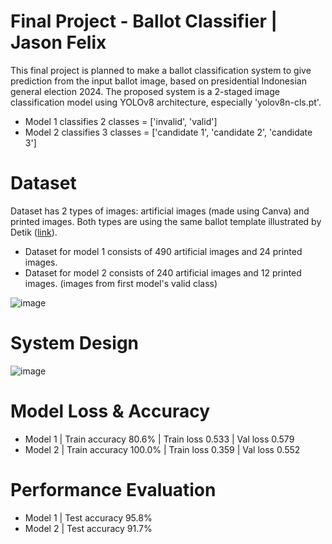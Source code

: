 # Final Project - Ballot Classifier | Jason Felix

This final project is planned to make a ballot classification system to give prediction from the input ballot image, based on presidential Indonesian general election 2024.
The proposed system is a 2-staged image classification model using YOLOv8 architecture, especially 'yolov8n-cls.pt'. <br>
- Model 1 classifies 2 classes = ['invalid', 'valid'] <br>
- Model 2 classifies 3 classes = ['candidate 1', 'candidate 2', 'candidate 3']

# Dataset
Dataset has 2 types of images: artificial images (made using Canva) and printed images.
Both types are using the same ballot template illustrated by Detik ([link](https://news.detik.com/pemilu/d-7062623/ini-desain-resmi-surat-suara-pilpres-2024-segera-didistribusikan)).
- Dataset for model 1 consists of 490 artificial images and 24 printed images.
- Dataset for model 2 consists of 240 artificial images and 12 printed images. (images from first model's valid class)

![image](https://github.com/user-attachments/assets/ebce8e93-a894-45c5-b55a-0a064f7ba391)

# System Design
![image](https://github.com/user-attachments/assets/0ff9557a-be61-4f2a-b175-1d53db894cdf)

# Model Loss & Accuracy
- Model 1 | Train accuracy 80.6% | Train loss 0.533 | Val loss 0.579
- Model 2 | Train accuracy 100.0% | Train loss 0.359 | Val loss 0.552

# Performance Evaluation
- Model 1 | Test accuracy 95.8%
- Model 2 | Test accuracy 91.7%
